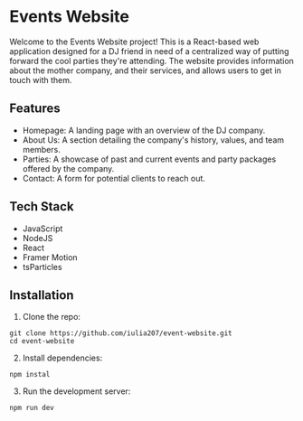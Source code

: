 # Events Website

Welcome to the Events Website project! This is a React-based web application designed for a DJ friend in need of a centralized way of putting forward the cool parties they're attending. The website provides information about the mother company, and their services, and allows users to get in touch with them.

## Features

- Homepage: A landing page with an overview of the DJ company.
- About Us: A section detailing the company's history, values, and team members.
- Parties: A showcase of past and current events and party packages offered by the company.
- Contact: A form for potential clients to reach out.

## Tech Stack

- JavaScript
- NodeJS
- React
- Framer Motion
- tsParticles

## Installation

1. Clone the repo:

```
git clone https://github.com/iulia207/event-website.git
cd event-website
```

2. Install dependencies:

```
npm instal
```

3. Run the development server:

```
npm run dev
```



